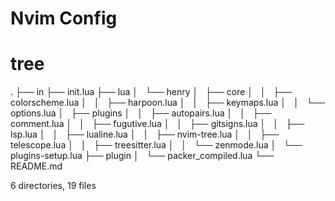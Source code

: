 # Nvim Config

# tree
.
├── in
├── init.lua
├── lua
│   └── henry
│       ├── core
│       │   ├── colorscheme.lua
│       │   ├── harpoon.lua
│       │   ├── keymaps.lua
│       │   └── options.lua
│       ├── plugins
│       │   ├── autopairs.lua
│       │   ├── comment.lua
│       │   ├── fugutive.lua
│       │   ├── gitsigns.lua
│       │   ├── lsp.lua
│       │   ├── lualine.lua
│       │   ├── nvim-tree.lua
│       │   ├── telescope.lua
│       │   ├── treesitter.lua
│       │   └── zenmode.lua
│       └── plugins-setup.lua
├── plugin
│   └── packer_compiled.lua
└── README.md

6 directories, 19 files
